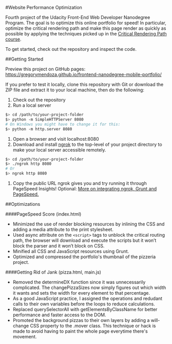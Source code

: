 #Website Performance Optimization

Fourth project of the Udacity Front-End Web Developer Nanodegree Program. The goal is to optimize this online portfolio for speed! In particular, optimize the critical rendering path and make this page render as quickly as possible by applying the techniques picked up in the [Critical Rendering Path course](https://www.udacity.com/course/ud884).

To get started, check out the repository and inspect the code.

##Getting Started

Preview this project on GitHub pages: https://gregorymendoza.github.io/frontend-nanodegree-mobile-portfolio/

If you prefer to test it locally, clone this repository with Git or download the ZIP file and extract it to your local machine, then do the following:

1. Check out the repository
1. Run a local server

  ```bash
  $> cd /path/to/your-project-folder
  $> python -m SimpleHTTPServer 8080
  # On Windows you might have to change it for this:
  $> python -m http.server 8080
  ```

1. Open a browser and visit localhost:8080
1. Download and install [ngrok](https://ngrok.com/) to the top-level of your project directory to make your local server accessible remotely.

  ``` bash
  $> cd /path/to/your-project-folder
  $> ./ngrok http 8080
  # Or
  $> ngrok http 8080
  ```

1. Copy the public URL ngrok gives you and try running it through PageSpeed Insights! Optional: [More on integrating ngrok, Grunt and PageSpeed.](http://www.jamescryer.com/2014/06/12/grunt-pagespeed-and-ngrok-locally-testing/)

##Optimizations

####PageSpeed Score (index.html)

* Minimized the use of render blocking resources by inlining the CSS and adding a media attribute to the print stylesheet.
* Used async attribute on the `<script>` tags to unblock the critical routing path, the browser will download and execute the scripts but it won’t block the parser and it won’t block on CSS.
* Minified all CSS and JavaScript resources using Grunt.
* Optimized and compressed the portfolio's thumbnail of the pizzeria project.

####Getting Rid of Jank (pizza.html, main.js)

* Removed the determineDX function since it was unnecessarily complicated. The changePizzaSizes now simply figures out which width it wants and sets the width for every element to that percentage.
* As a good JavaScript practice, I assigned the operations and redudant calls to their own variables before the loops to reduce calculations.
* Replaced querySelectorAll with getElementsByClassName for better performance and faster access to the DOM.
* Promoted the background pizzas to their own layers by adding a will-change CSS property to the .mover class. This technique or hack is made to avoid having to paint the whole page everytime there's movement.

